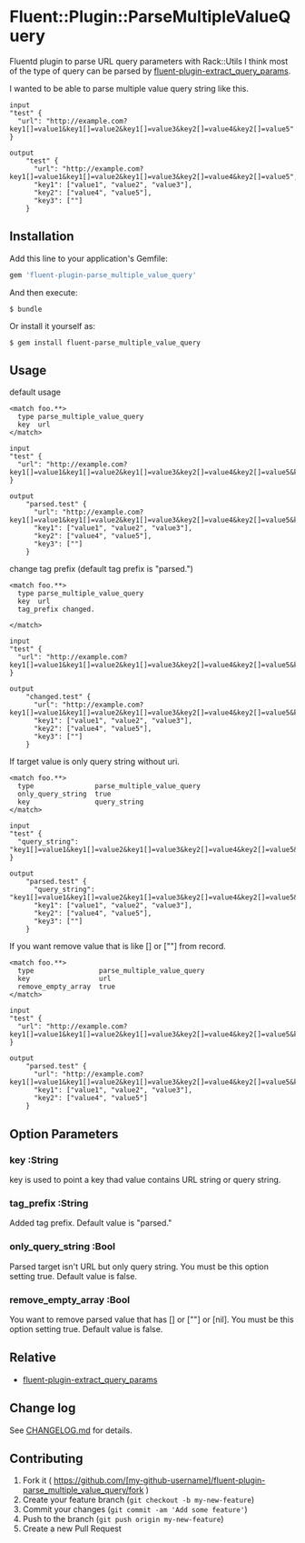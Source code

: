 # Fluent::Plugin::ParseMultipleValueQuery

Fluentd plugin to parse URL query parameters with Rack::Utils
I think most of the type of query can be parsed by [fluent-plugin-extract_query_params](https://github.com/kentaro/fluent-plugin-extract_query_params).

I wanted to be able to parse multiple value query string like this.
```
input
"test" {
  "url": "http://example.com?key1[]=value1&key1[]=value2&key1[]=value3&key2[]=value4&key2[]=value5"
}

output
    "test" {
      "url": "http://example.com?key1[]=value1&key1[]=value2&key1[]=value3&key2[]=value4&key2[]=value5",
      "key1": ["value1", "value2", "value3"],
      "key2": ["value4", "value5"],
      "key3": [""]
    }
```

## Installation

Add this line to your application's Gemfile:

```ruby
gem 'fluent-plugin-parse_multiple_value_query'
```

And then execute:

    $ bundle

Or install it yourself as:

    $ gem install fluent-parse_multiple_value_query

## Usage

default usage
```
<match foo.**>
  type parse_multiple_value_query
  key  url
</match>

input
"test" {
  "url": "http://example.com?key1[]=value1&key1[]=value2&key1[]=value3&key2[]=value4&key2[]=value5&key3[]="
}

output
    "parsed.test" {
      "url": "http://example.com?key1[]=value1&key1[]=value2&key1[]=value3&key2[]=value4&key2[]=value5&key3[]=",
      "key1": ["value1", "value2", "value3"],
      "key2": ["value4", "value5"],
      "key3": [""]
    }
```

change tag prefix (default tag prefix is "parsed.")
```
<match foo.**>
  type parse_multiple_value_query
  key  url
  tag_prefix changed.
  
</match>

input
"test" {
  "url": "http://example.com?key1[]=value1&key1[]=value2&key1[]=value3&key2[]=value4&key2[]=value5&key3[]="
}

output
    "changed.test" {
      "url": "http://example.com?key1[]=value1&key1[]=value2&key1[]=value3&key2[]=value4&key2[]=value5&key3[]=",
      "key1": ["value1", "value2", "value3"],
      "key2": ["value4", "value5"],
      "key3": [""]
    }
```

If target value is only query string without uri.
```
<match foo.**>
  type               parse_multiple_value_query
  only_query_string  true
  key                query_string
</match>

input
"test" {
  "query_string": "key1[]=value1&key1[]=value2&key1[]=value3&key2[]=value4&key2[]=value5&key3[]="
}

output
    "parsed.test" {
      "query_string": "key1[]=value1&key1[]=value2&key1[]=value3&key2[]=value4&key2[]=value5&key3[]=",
      "key1": ["value1", "value2", "value3"],
      "key2": ["value4", "value5"],
      "key3": [""]
    }
```

If you want remove value that is like [] or [""] from record.
```
<match foo.**>
  type                parse_multiple_value_query
  key                 url
  remove_empty_array  true
</match>

input
"test" {
  "url": "http://example.com?key1[]=value1&key1[]=value2&key1[]=value3&key2[]=value4&key2[]=value5&key3[]="
}

output
    "parsed.test" {
      "url": "http://example.com?key1[]=value1&key1[]=value2&key1[]=value3&key2[]=value4&key2[]=value5&key3[]=",
      "key1": ["value1", "value2", "value3"],
      "key2": ["value4", "value5"]
    }
```
## Option Parameters

### key :String
key is used to point a key thad value contains URL string or query string.

### tag_prefix :String
Added tag prefix.
Default value is "parsed."

### only_query_string :Bool
Parsed target isn't URL but only query string.
You must be this option setting true.
Default value is false.

### remove_empty_array :Bool
You want to remove parsed value that has [] or [""] or [nil].
You must be this option setting true.
Default value is false.

## Relative
 - [fluent-plugin-extract_query_params](https://github.com/kentaro/fluent-plugin-extract_query_params)

## Change log
See [CHANGELOG.md](https://github.com/h-michael-z/fluent-plugin-parse_multiple_value_query/blob/master/CHANGELOG.md) for details.

## Contributing

1. Fork it ( https://github.com/[my-github-username]/fluent-plugin-parse_multiple_value_query/fork )
2. Create your feature branch (`git checkout -b my-new-feature`)
3. Commit your changes (`git commit -am 'Add some feature'`)
4. Push to the branch (`git push origin my-new-feature`)
5. Create a new Pull Request
